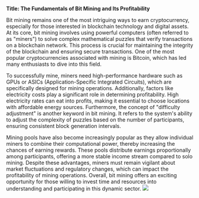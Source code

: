 **Title: The Fundamentals of Bit Mining and Its Profitability**

Bit mining remains one of the most intriguing ways to earn cryptocurrency, especially for those interested in blockchain technology and digital assets. At its core, bit mining involves using powerful computers (often referred to as "miners") to solve complex mathematical puzzles that verify transactions on a blockchain network. This process is crucial for maintaining the integrity of the blockchain and ensuring secure transactions. One of the most popular cryptocurrencies associated with mining is Bitcoin, which has led many enthusiasts to dive into this field.

To successfully mine, miners need high-performance hardware such as GPUs or ASICs (Application-Specific Integrated Circuits), which are specifically designed for mining operations. Additionally, factors like electricity costs play a significant role in determining profitability. High electricity rates can eat into profits, making it essential to choose locations with affordable energy sources. Furthermore, the concept of "difficulty adjustment" is another keyword in bit mining. It refers to the system's ability to adjust the complexity of puzzles based on the number of participants, ensuring consistent block generation intervals.

Mining pools have also become increasingly popular as they allow individual miners to combine their computational power, thereby increasing the chances of earning rewards. These pools distribute earnings proportionally among participants, offering a more stable income stream compared to solo mining. Despite these advantages, miners must remain vigilant about market fluctuations and regulatory changes, which can impact the profitability of mining operations. Overall, bit mining offers an exciting opportunity for those willing to invest time and resources into understanding and participating in this dynamic sector. ![](https://github.com/user-attachments/assets/590b50a7-4459-4e76-8a31-559aed223621)